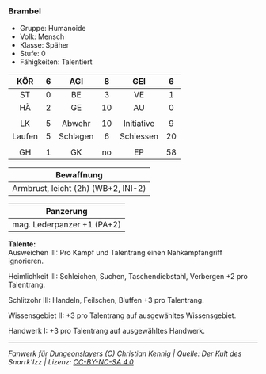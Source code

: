 ### Brambel

- Gruppe: Humanoide
- Volk: Mensch
- Klasse: Späher
- Stufe: 0
- Fähigkeiten: Talentiert

|  KÖR   |  6  |   AGI    |  8  |    GEI     |  6  |
| :----: | :-: | :------: | :-: | :--------: | :-: |
|   ST   |  0  |    BE    |  3  |     VE     |  1  |
|   HÄ   |  2  |    GE    | 10  |     AU     |  0  |
|        |     |          |     |            |     |
|   LK   |  5  |  Abwehr  | 10  | Initiative |  9  |
| Laufen |  5  | Schlagen |  6  | Schiessen  | 20  |
|        |     |          |     |            |     |
|   GH   |  1  |    GK    | no  |     EP     | 58  |

|             Bewaffnung              |
| :---------------------------------: |
| Armbrust, leicht (2h) (WB+2, INI-2) |

|         Panzerung          |
| :------------------------: |
| mag. Lederpanzer +1 (PA+2) |

**Talente:**  
Ausweichen III: Pro Kampf und Talentrang einen Nahkampfangriff ignorieren.

Heimlichkeit III: Schleichen, Suchen, Taschendiebstahl, Verbergen +2 pro Talentrang.

Schlitzohr III: Handeln, Feilschen, Bluffen +3 pro Talentrang.

Wissensgebiet II: +3 pro Talentrang auf ausgewähltes Wissensgebiet.

Handwerk I: +3 pro Talentrang auf ausgewähltes Handwerk.

---

_Fanwerk für [Dungeonslayers](https://www.dungeonslayers.net/) (C) Christian Kennig | Quelle: Der Kult des Snarrk'Izz | Lizenz: [CC-BY-NC-SA 4.0](https://creativecommons.org/licenses/by-nc-sa/4.0/deed.de)_
